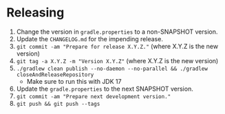 Releasing
=========

1. Change the version in `gradle.properties` to a non-SNAPSHOT version.
2. Update the `CHANGELOG.md` for the impending release.
3. `git commit -am "Prepare for release X.Y.Z."` (where X.Y.Z is the new version)
4. `git tag -a X.Y.Z -m "Version X.Y.Z"` (where X.Y.Z is the new version)
5. `./gradlew clean publish --no-daemon --no-parallel && ./gradlew closeAndReleaseRepository`
   * Make sure to run this with JDK 17
6. Update the `gradle.properties` to the next SNAPSHOT version.
7. `git commit -am "Prepare next development version."`
8. `git push && git push --tags`
